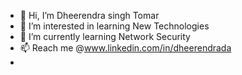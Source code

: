 - 👋 Hi, I’m Dheerendra singh Tomar
- 👀 I’m interested in learning New Technologies
- 🌱 I’m currently learning Network Security
- 📫 Reach me @www.linkedin.com/in/dheerendrada
- 

<!---
Dheerendra444/Dheerendra444 is a ✨ special ✨ repository because its `README.md` (this file) appears on your GitHub profile.
You can click the Preview link to take a look at your changes.
--->
